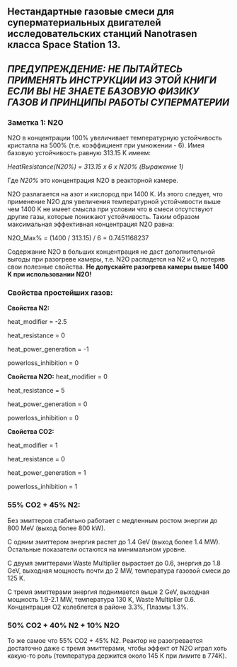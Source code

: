 ## Нестандартные газовые смеси для суперматериальных двигателей исследовательских станций Nanotrasen класса Space Station 13.

## *ПРЕДУПРЕЖДЕНИЕ: НЕ ПЫТАЙТЕСЬ ПРИМЕНЯТЬ ИНСТРУКЦИИ ИЗ ЭТОЙ КНИГИ ЕСЛИ ВЫ НЕ ЗНАЕТЕ БАЗОВУЮ ФИЗИКУ ГАЗОВ И ПРИНЦИПЫ РАБОТЫ СУПЕРМАТЕРИИ*


### Заметка 1: N2O
N2O в концентрации 100% увеличивает температурную устойчивость кристалла на 500% (т.е. коэффициент при умножении - 6). Имея базовую устойчивость равную 313.15 K имеем:

*HeatResistance(N20%) = 313.15 x 6 x N20% (Выражение 1)*

Где *N20%* это концентрация N2O в реакторной камере.

N2O разлагается на азот и кислород при 1400 K. Из этого следует, что применение N2O для увеличения температурной устойчивости выше чем 1400 K не имеет смысла при условии что в смеси отсутствуют другие газы, которые понижают устойчивость. Таким образом максимальная эффективная концентрация N2O равна:

N2O_Max% = (1400 / 313.15) / 6 = 0.7451168237

Содержание N2O в больших концентрация не даст дополнительной выгоды при разогреве камеры, т.е. N2O распадется на N2 и O, потеряв свои полезные свойства. **Не допускайте разогрева камеры выше 1400 K при использовании N2O!**

### Свойства простейших газов:

**Свойства N2:**

heat_modifier = -2.5

heat_resistance = 0

heat_power_generation = -1

powerloss_inhibition = 0

**Свойства N2O:**
heat_modifier = 0

heat_resistance = 5

heat_power_generation = 0

powerloss_inhibition = 0

**Свойства CO2:**

heat_modifier = 1

heat_resistance = 0

heat_power_generation = 1

powerloss_inhibition = 1

### 55% CO2 + 45% N2:
Без эмиттеров стабильно работает с медленным ростом энергии до 800 MeV (выход более 800 kW).

С одним эмиттером энергия растет до 1.4 GeV (выход более 1.4 MW). Остальные показатели остаются на минимальном уровне.

С двумя эмиттерами Waste Multiplier вырастает до 0.6, энергия до 1.8 GeV, выходная мощность почти до 2 MW, температура газовой смеси до 125 K.

С тремя эмиттерами энергия поднимается выше 2 GeV, выходная мощность 1.9-2.1 MW, температура 130 K, Waste Multiplier 0.6. Концентрация O2 колеблется в районе 3.3%, Плазмы 1.3%.



### 50% CO2 + 40% N2 + 10% N2O
То же самое что 55% CO2 + 45% N2. Реактор не разогревается достаточно даже с тремя эмиттерами, чтобы эффект от N2O играл хоть какую-то роль (температура держится около 145 К при лимите в 774K).
